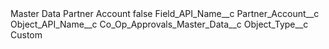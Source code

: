 <?xml version="1.0" encoding="UTF-8"?>
<CustomMetadata xmlns="http://soap.sforce.com/2006/04/metadata" xmlns:xsi="http://www.w3.org/2001/XMLSchema-instance" xmlns:xsd="http://www.w3.org/2001/XMLSchema">
    <label>Master Data Partner Account</label>
    <protected>false</protected>
    <values>
        <field>Field_API_Name__c</field>
        <value xsi:type="xsd:string">Partner_Account__c</value>
    </values>
    <values>
        <field>Object_API_Name__c</field>
        <value xsi:type="xsd:string">Co_Op_Approvals_Master_Data__c</value>
    </values>
    <values>
        <field>Object_Type__c</field>
        <value xsi:type="xsd:string">Custom</value>
    </values>
</CustomMetadata>
